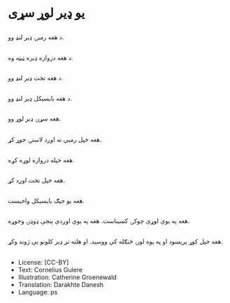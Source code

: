 # یو ډیر لوړ سړی

##
د هغه رمبۍ ډير لنډ وو.

##
د هغه دروازه ډیره ټیټه وه.

##
د هغه تخت ډير لنډ وو.

##
د هغه بایسیکل ډیر لنډ وو.

##
هغه سړۍ ډير لوړ وو.

##
هغه خپل رمبي ته اوږد لاستۍ جوړ کړ.

##
هغه خپله دروازه لوړه کړه.

##
هغه خپل تخت اوږد کړ.

##
هغه یو جیګ بایسیکل واخیست.

##
هغه په یوې لوړې چوکۍ کښیناست. هغه په یوې اوږدې پنجې ډوډۍ وخوړه.

##
هغه خپل کوړ پریښود او په یوه لوۍ ځنګله کې ووسید. او هلته تر ډېر کلونو یې ژوند وکړ.

##
* License: [CC-BY]
* Text: Cornelius Gulere
* Illustration: Catherine Groenewald
* Translation: Darakhte Danesh
* Language: ps
